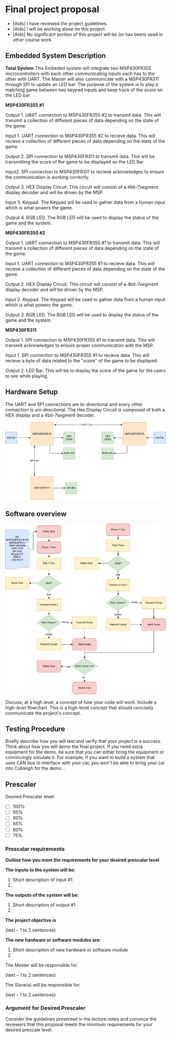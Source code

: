 # Final project proposal

- [Aids] I have reviewed the project guidelines.
- [Aids] I will be working alone on this project.
- [Aids] No significant portion of this project will be (or has been) used in other course work.

## Embedded System Description

**Total System**
This Embeded system will integrate two MSP430FR355 microcontrollers with each other communicating inputs each has to the other with UART. The Master will also communicate with a MSP430FR311 through SPI to update an LED bar. The purpose of the system is to play a matching game between two keypad inputs and keep track of the score on the LED bar.


**MSP430FR355 #1**

Output 1. UART connection to MSP430FR355 #2 to transmit data. This will transmit a collection of different pieces of data depending on the state of the game.

Input 1. UART connection to MSP430FR355 #2 to recieve data. This will recieve a collection of different pieces of data depending on the state of the game.

Output 2. SPI connection to MSP430FR311 to transmit data. This will be transmitting the score of the game to be displayed on the LED Bar.

Input2. SPI connection to MSP430FR311 to recieve acknowledges to ensure the communication is working correctly.

Output 3. HEX Display Circuit. This circuit will consist of a 4bit-7segment display decoder and will be driven by the MSP.

Input 3. Keypad. The Keypad will be used to gather data from a human input which is what powers the game.

Output 4. RGB LED. The RGB LED will be used to display the status of the game and the system.


**MSP430FR350 #2**

Output 1. UART connection to MSP430FR355 #1 to transmit data. This will transmit a collection of different pieces of data depending on the state of the game.

Input 1. UART connection to MSP430FR355 #1 to recieve data. This will recieve a collection of different pieces of data depending on the state of the game.

Output 2. HEX Display Circuit. This circuit will consist of a 4bit-7segment display decoder and will be driven by the MSP.

Input 2. Keypad. The Keypad will be used to gather data from a human input which is what powers the game.

Output 3. RGB LED. The RGB LED will be used to display the status of the game and the system.


**MSP430FR311**

Output 1. SPI connection to MSP430FR355 #1 to transmit data. This will transmit acknowledges to ensure proper communication with the MSP.

Input 1. SPI connection to MSP430FR355 #1 to recieve data. This will recieve a byte of data related to the "score" of the game to be displayed.

Output 2. LED Bar. This will be to display the score of the game for the users to see while playing.


## Hardware Setup

The UART and SPI connections are bi-directional and every other connection is uni-directional. The Hex Display Circuit is composed of both a HEX display and a 4bit-7segment decoder. 

![Picture](Proposal.drawio.png)


## Software overview

![Picture](flow.drawio.png)

Discuss, at a high level, a concept of how your code will work. Include a *high-level* flowchart. This is a high-level concept that should concisely communicate the project's concept.

## Testing Procedure

Briefly describe how you will test and verify that your project is a success. Think about how you will *demo* the final project. If you need extra equipment for the demo, be sure that you can either bring the equipment or convincingly simulate it. For example, if you want to build a system that uses CAN bus to interface with your car, you won't be able to bring your car into Cobleigh for the demo...


## Prescaler

Desired Prescaler level: 

- [ ] 100%
- [ ] 95% 
- [ ] 90% 
- [ ] 85% 
- [ ] 80% 
- [ ] 75% 

### Prescalar requirements 

**Outline how you meet the requirements for your desired prescalar level**

**The inputs to the system will be:**
1.  Short description of input #1
2.  

**The outputs of the system will be:**
1.   Short description of output #1
2. 

**The project objective is**

{text – 1 to 2 sentences}

**The new hardware or software modules are:**
1. Short description of new hardware or software module
2. 


The Master will be responsible for:

{text – 1 to 2 sentences}

The Slave(s) will be responsible for:

{text – 1 to 2 sentences}



### Argument for Desired Prescaler

Consider the guidelines presented in the lecture notes and convince the reviewers that this proposal meets the minimum requirements for your desired prescale level.
